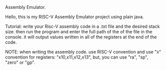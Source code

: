 Assembly Emulator.

Hello, this is my RISC-V Assembly Emulator project using plain java. 

Tutorial:  write your Risc-V assembly code in a .txt file and the desired stack size. then run the program and enter the full path of the of the file in the console.
it will output values written in all of the registers at the end of the code. 

NOTE: when writing the assembly code. use RISC-V convention and use "x" convention for registers: "x10,x11,x12,x13",
but, you can use "ra", "sp", "zero" or "gp". 
